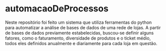 # automacaoDeProcessos
Neste repositório foi feito um sistema que utiliza ferramentas do python para automatizar a análise de bases de dados de uma rede de lojas. A partir de bases de dados previamente estabelecidas, buscou-se definir alguns fatores, como o faturamento, diversidade de produtos e o ticket médio, todos eles definidos anualmente e diariamente para cada loja em questão.
